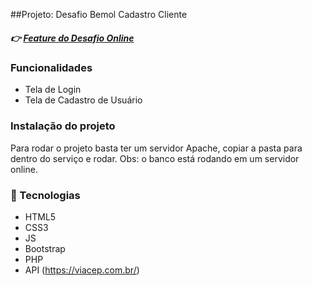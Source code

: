 ##Projeto: Desafio Bemol Cadastro Cliente
##### :point_right: [Feature do Desafio Online](http://conhecendomaues.com.br/desafio-bemol/)

### Funcionalidades
* Tela de Login
* Tela de Cadastro de Usuário

### Instalação do projeto
Para rodar o projeto basta ter um servidor Apache, copiar a pasta para dentro do serviço e rodar.
Obs: o banco está rodando em um servidor online.

### :pencil: Tecnologias

* HTML5
* CSS3
* JS
* Bootstrap
* PHP
* API (https://viacep.com.br/)
